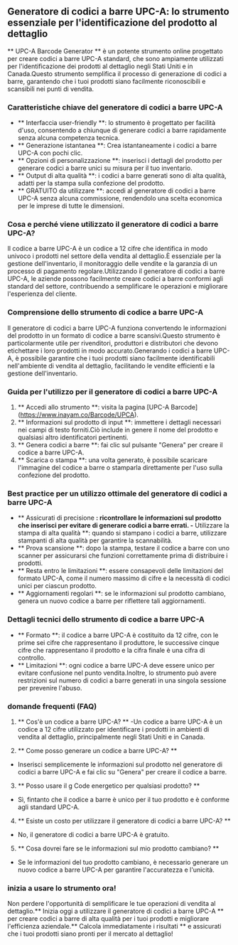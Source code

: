 ## Generatore di codici a barre UPC-A: lo strumento essenziale per l'identificazione del prodotto al dettaglio

** UPC-A Barcode Generator ** è un potente strumento online progettato per creare codici a barre UPC-A standard, che sono ampiamente utilizzati per l'identificazione dei prodotti al dettaglio negli Stati Uniti e in Canada.Questo strumento semplifica il processo di generazione di codici a barre, garantendo che i tuoi prodotti siano facilmente riconoscibili e scansibili nei punti di vendita.

### Caratteristiche chiave del generatore di codici a barre UPC-A

- ** Interfaccia user-friendly **: lo strumento è progettato per facilità d'uso, consentendo a chiunque di generare codici a barre rapidamente senza alcuna competenza tecnica.
- ** Generazione istantanea **: Crea istantaneamente i codici a barre UPC-A con pochi clic.
- ** Opzioni di personalizzazione **: inserisci i dettagli del prodotto per generare codici a barre unici su misura per il tuo inventario.
- ** Output di alta qualità **: i codici a barre generati sono di alta qualità, adatti per la stampa sulla confezione del prodotto.
- ** GRATUITO da utilizzare **: accedi al generatore di codici a barre UPC-A senza alcuna commissione, rendendolo una scelta economica per le imprese di tutte le dimensioni.

### Cosa e perché viene utilizzato il generatore di codici a barre UPC-A?

Il codice a barre UPC-A è un codice a 12 cifre che identifica in modo univoco i prodotti nel settore della vendita al dettaglio.È essenziale per la gestione dell'inventario, il monitoraggio delle vendite e la garanzia di un processo di pagamento regolare.Utilizzando il generatore di codici a barre UPC-A, le aziende possono facilmente creare codici a barre conformi agli standard del settore, contribuendo a semplificare le operazioni e migliorare l'esperienza del cliente.

### Comprensione dello strumento di codice a barre UPC-A

Il generatore di codici a barre UPC-A funziona convertendo le informazioni del prodotto in un formato di codice a barre scansivi.Questo strumento è particolarmente utile per rivenditori, produttori e distributori che devono etichettare i loro prodotti in modo accurato.Generando i codici a barre UPC-A, è possibile garantire che i tuoi prodotti siano facilmente identificabili nell'ambiente di vendita al dettaglio, facilitando le vendite efficienti e la gestione dell'inventario.

### Guida per l'utilizzo per il generatore di codici a barre UPC-A

1. ** Accedi allo strumento **: visita la pagina [UPC-A Barcode] (https://www.inayam.co/Barcode/UPCA).
2. ** Informazioni sul prodotto di input **: immettere i dettagli necessari nei campi di testo forniti.Ciò include in genere il nome del prodotto e qualsiasi altro identificatori pertinenti.
3. ** Genera codici a barre **: fai clic sul pulsante "Genera" per creare il codice a barre UPC-A.
4. ** Scarica o stampa **: una volta generato, è possibile scaricare l'immagine del codice a barre o stamparla direttamente per l'uso sulla confezione del prodotto.

### Best practice per un utilizzo ottimale del generatore di codici a barre UPC-A

- ** Assicurati di precisione **: ricontrollare le informazioni sul prodotto che inserisci per evitare di generare codici a barre errati.
-** Utilizzare la stampa di alta qualità **: quando si stampano i codici a barre, utilizzare stampanti di alta qualità per garantire la scannabilità.
- ** Prova scansione **: dopo la stampa, testare il codice a barre con uno scanner per assicurarsi che funzioni correttamente prima di distribuire i prodotti.
- ** Resta entro le limitazioni **: essere consapevoli delle limitazioni del formato UPC-A, come il numero massimo di cifre e la necessità di codici unici per ciascun prodotto.
- ** Aggiornamenti regolari **: se le informazioni sul prodotto cambiano, genera un nuovo codice a barre per riflettere tali aggiornamenti.

### Dettagli tecnici dello strumento di codice a barre UPC-A

- ** Formato **: il codice a barre UPC-A è costituito da 12 cifre, con le prime sei cifre che rappresentano il produttore, le successive cinque cifre che rappresentano il prodotto e la cifra finale è una cifra di controllo.
- ** Limitazioni **: ogni codice a barre UPC-A deve essere unico per evitare confusione nel punto vendita.Inoltre, lo strumento può avere restrizioni sul numero di codici a barre generati in una singola sessione per prevenire l'abuso.

### domande frequenti (FAQ)

1. ** Cos'è un codice a barre UPC-A? **
-Un codice a barre UPC-A è un codice a 12 cifre utilizzato per identificare i prodotti in ambienti di vendita al dettaglio, principalmente negli Stati Uniti e in Canada.

2. ** Come posso generare un codice a barre UPC-A? **
- Inserisci semplicemente le informazioni sul prodotto nel generatore di codici a barre UPC-A e fai clic su "Genera" per creare il codice a barre.

3. ** Posso usare il g Code energetico per qualsiasi prodotto? **
- Sì, fintanto che il codice a barre è unico per il tuo prodotto e è conforme agli standard UPC-A.

4. ** Esiste un costo per utilizzare il generatore di codici a barre UPC-A? **
- No, il generatore di codici a barre UPC-A è gratuito.

5. ** Cosa dovrei fare se le informazioni sul mio prodotto cambiano? **
- Se le informazioni del tuo prodotto cambiano, è necessario generare un nuovo codice a barre UPC-A per garantire l'accuratezza e l'unicità.

### inizia a usare lo strumento ora!

Non perdere l'opportunità di semplificare le tue operazioni di vendita al dettaglio.** Inizia oggi a utilizzare il generatore di codici a barre UPC-A ** per creare codici a barre di alta qualità per i tuoi prodotti e migliorare l'efficienza aziendale.** Calcola immediatamente i risultati ** e assicurati che i tuoi prodotti siano pronti per il mercato al dettaglio!